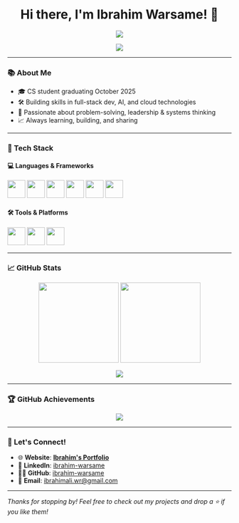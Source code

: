 <h1 align="center">Hi there, I'm Ibrahim Warsame! 👋</h1>

<p align="center">
  <img src="https://readme-typing-svg.herokuapp.com/?lines=Computer+Science+Student;Software+Engineer;Problem+Solver+%26+Builder&center=true&width=500&height=45">
</p>

<p align="center">
  <img src="https://komarev.com/ghpvc/?username=ibrahim-warsame&label=Profile+Views&color=blueviolet&style=flat" />
</p>

---

### 📚 About Me
- 🎓 CS student graduating October 2025  
- 🛠️ Building skills in full-stack dev, AI, and cloud technologies  
- 🧠 Passionate about problem-solving, leadership & systems thinking  
- 📈 Always learning, building, and sharing  

---

### 🧰 Tech Stack

#### 💻 Languages & Frameworks
<p align="left">
  <img src="https://cdn.jsdelivr.net/gh/devicons/devicon/icons/python/python-original.svg" width="40" height="40"/>
  <img src="https://cdn.jsdelivr.net/gh/devicons/devicon/icons/javascript/javascript-original.svg" width="40" height="40"/>
  <img src="https://cdn.jsdelivr.net/gh/devicons/devicon/icons/react/react-original.svg" width="40" height="40"/>
  <img src="https://cdn.jsdelivr.net/gh/devicons/devicon/icons/nodejs/nodejs-original.svg" width="40" height="40"/>
  <img src="https://cdn.jsdelivr.net/gh/devicons/devicon/icons/html5/html5-original.svg" width="40" height="40"/>
  <img src="https://cdn.jsdelivr.net/gh/devicons/devicon/icons/css3/css3-original.svg" width="40" height="40"/>
</p>

#### 🛠 Tools & Platforms
<p align="left">
  <img src="https://cdn.jsdelivr.net/gh/devicons/devicon/icons/git/git-original.svg" width="40" height="40"/>
  <img src="https://cdn.jsdelivr.net/gh/devicons/devicon/icons/github/github-original.svg" width="40" height="40"/>
  <img src="https://cdn.jsdelivr.net/gh/devicons/devicon/icons/docker/docker-original.svg" width="40" height="40"/>
</p>

---

### 📈 GitHub Stats

<p align="center">
  <img src="https://github-readme-stats.vercel.app/api?username=ibrahim-warsame&show_icons=true&theme=tokyonight" height="180px" />
  <img src="https://github-readme-streak-stats.herokuapp.com?user=ibrahim-warsame&theme=tokyonight" height="180px" />
</p>

<p align="center">
  <img src="https://github-readme-stats.vercel.app/api/top-langs/?username=ibrahim-warsame&layout=compact&theme=tokyonight" />
</p>

---

### 🏆 GitHub Achievements

<p align="center">
  <img src="https://github-profile-trophy.vercel.app/?username=ibrahim-warsame&theme=gruvbox&no-frame=true&column=6" />
</p>

---

### 🤝 Let's Connect!

- 🌐 **Website**: [**Ibrahim's Portfolio**](https://ibrahim-warsame.github.io)
- 💼 **LinkedIn**: [ibrahim-warsame](https://linkedin.com/in/ibrahim-warsame-a929262aa)  
- 🧑‍💻 **GitHub**: [ibrahim-warsame](https://github.com/ibrahim-warsame)  
- 📧 **Email**: ibrahimali.wr@gmail.com  

---

*Thanks for stopping by! Feel free to check out my projects and drop a ⭐ if you like them!*
